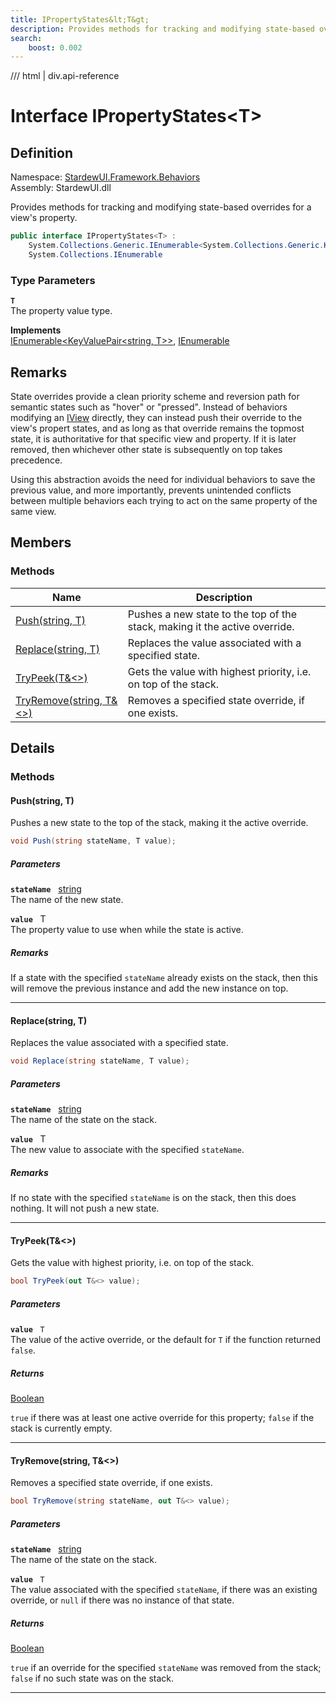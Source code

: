 ```yaml
---
title: IPropertyStates&lt;T&gt;
description: Provides methods for tracking and modifying state-based overrides for a view's property.
search:
    boost: 0.002
---
```


<link rel="stylesheet" href="/StardewUI/stylesheets/reference.css" />

/// html | div.api-reference

# Interface IPropertyStates&lt;T&gt;

## Definition

<div class="api-definition" markdown>

Namespace: [StardewUI.Framework.Behaviors](index.md)  
Assembly: StardewUI.dll  

</div>

Provides methods for tracking and modifying state-based overrides for a view's property.

```cs
public interface IPropertyStates<T> : 
    System.Collections.Generic.IEnumerable<System.Collections.Generic.KeyValuePair<string, T>>, 
    System.Collections.IEnumerable
```

### Type Parameters

**`T`**  
The property value type.


**Implements**  
[IEnumerable&lt;KeyValuePair&lt;string, T&gt;&gt;](https://learn.microsoft.com/en-us/dotnet/api/system.collections.generic.ienumerable-1), [IEnumerable](https://learn.microsoft.com/en-us/dotnet/api/system.collections.ienumerable)

## Remarks

State overrides provide a clean priority scheme and reversion path for semantic states such as "hover" or "pressed". Instead of behaviors modifying an [IView](../../iview.md) directly, they can instead push their override to the view's propert states, and as long as that override remains the topmost state, it is authoritative for that specific view and property. If it is later removed, then whichever other state is subsequently on top takes precedence. 

 Using this abstraction avoids the need for individual behaviors to save the previous value, and more importantly, prevents unintended conflicts between multiple behaviors each trying to act on the same property of the same view.

## Members

### Methods

 | Name | Description |
| --- | --- |
| [Push(string, T)](#pushstring-t) | Pushes a new state to the top of the stack, making it the active override. | 
| [Replace(string, T)](#replacestring-t) | Replaces the value associated with a specified state. | 
| [TryPeek(T&&lt;&gt;)](#trypeekt) | Gets the value with highest priority, i.e. on top of the stack. | 
| [TryRemove(string, T&&lt;&gt;)](#tryremovestring-t) | Removes a specified state override, if one exists. | 

## Details

### Methods

#### Push(string, T)

Pushes a new state to the top of the stack, making it the active override.

```cs
void Push(string stateName, T value);
```

##### Parameters

**`stateName`** &nbsp; [string](https://learn.microsoft.com/en-us/dotnet/api/system.string)  
The name of the new state.

**`value`** &nbsp; T  
The property value to use when while the state is active.

##### Remarks

If a state with the specified `stateName` already exists on the stack, then this will remove the previous instance and add the new instance on top.

-----

#### Replace(string, T)

Replaces the value associated with a specified state.

```cs
void Replace(string stateName, T value);
```

##### Parameters

**`stateName`** &nbsp; [string](https://learn.microsoft.com/en-us/dotnet/api/system.string)  
The name of the state on the stack.

**`value`** &nbsp; T  
The new value to associate with the specified `stateName`.

##### Remarks

If no state with the specified `stateName` is on the stack, then this does nothing. It will not push a new state.

-----

#### TryPeek(T&&lt;&gt;)

Gets the value with highest priority, i.e. on top of the stack.

```cs
bool TryPeek(out T&<> value);
```

##### Parameters

**`value`** &nbsp; `T`  
The value of the active override, or the default for `T` if the function returned `false`.

##### Returns

[Boolean](https://learn.microsoft.com/en-us/dotnet/api/system.boolean)

  `true` if there was at least one active override for this property; `false` if the stack is currently empty.

-----

#### TryRemove(string, T&&lt;&gt;)

Removes a specified state override, if one exists.

```cs
bool TryRemove(string stateName, out T&<> value);
```

##### Parameters

**`stateName`** &nbsp; [string](https://learn.microsoft.com/en-us/dotnet/api/system.string)  
The name of the state on the stack.

**`value`** &nbsp; `T`  
The value associated with the specified `stateName`, if there was an existing override, or `null` if there was no instance of that state.

##### Returns

[Boolean](https://learn.microsoft.com/en-us/dotnet/api/system.boolean)

  `true` if an override for the specified `stateName` was removed from the stack; `false` if no such state was on the stack.

-----

